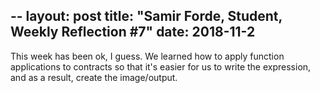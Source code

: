 --
layout: post
title: "Samir Forde, Student, Weekly Reflection #7"
date: 2018-11-2
---

  This week has been ok, I guess. We learned how to apply function applications to contracts so that it's easier for us to write the expression, and as a result, create the image/output. 
